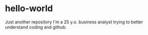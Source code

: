 # hello-world
Just another repository
I'm a 25 y.o. business analyst trying to better understand coding and github.
